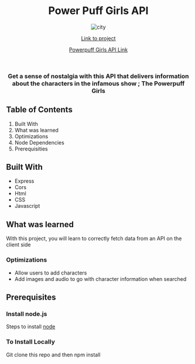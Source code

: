 <h1 align="center">Power Puff Girls API</h1>

<div align ="center"> 

![city](https://user-images.githubusercontent.com/101071525/183767224-f022b8e3-b384-42a9-a71c-408aca20b502.jpeg)

[Link to project](https://powerpuffapi.netlify.app/)


[Powerpuff Girls API Link](https://powerpuff-app.herokuapp.com/)
</div>


<div align ="center"> 
  <h3 style="italic">Get a sense of nostalgia with this API that delivers information about the characters in the infamous show ; The Powerpuff Girls</h3>
</div>

## Table of Contents 

1. Built With 
2. What was learned 
3. Optimizations
4. Node Dependencies
5. Prerequisities

## Built With 
* Express
* Cors
* Html
* CSS
* Javascript

## What was learned 
With this project, you will learn to correctly fetch data from an API on the client side

### Optimizations
* Allow users to add characters 
* Add images and audio to go with character information when searched

## Prerequisites 
<h3> Install node.js</h3>

Steps to install [node](https://nodejs.org/en/) 

<h3> To Install Locally </h3>
Git clone this repo and then npm install 
